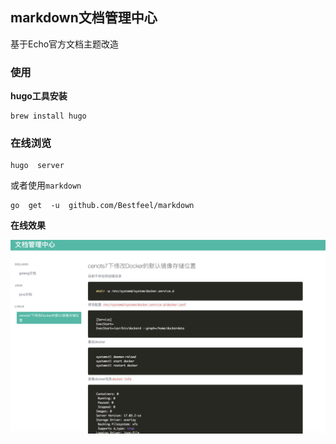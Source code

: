 ## markdown文档管理中心

基于Echo官方文档主题改造

### 使用

**hugo工具安装**

```
brew install hugo

```

### 在线浏览

```
hugo  server

```

或者使用`markdown`

```
go  get  -u  github.com/Bestfeel/markdown
```

**在线效果**

![](img/img.png)
